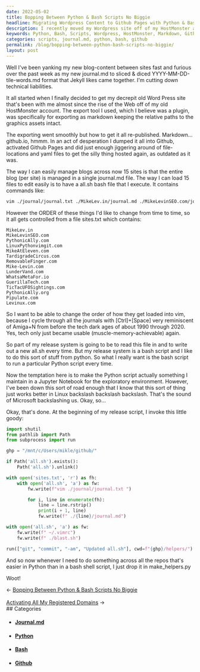 ```yaml
---
date: 2022-05-02
title: Bopping Between Python & Bash Scripts No Biggie
headline: Migrating Wordpress Content to Github Pages with Python & Bash Scripts
description: I recently moved my Wordpress site off of my HostMonster account and exported the content as markdown. To re-publish the content, I used Github Pages and managed the blog content across 15 sites with a single journal.md file and a bash file. To make the process easier, I wrote a Python script, make_helpers, to manage the sites.txt file and change the order of the file locations. Read my blog post to find out how I did it.
keywords: Python, Bash, Scripts, Wordpress, HostMonster, Markdown, Github, Pages, Journal.md, Sites.txt, File Locations, Make_Helpers
categories: scripts, journal.md, python, bash, github
permalink: /blog/bopping-between-python-bash-scripts-no-biggie/
layout: post
---
```



Well I've been yanking my new blog-content between sites fast and furious over
the past week as my new journal.md to sliced & diced YYYY-MM-DD-tile-words.md
format that Jekyll likes came together. I'm cutting down technical liabilities.

It all started when I finally decided to get my decrepit old Word Press site
that's been with me almost since the rise of the Web off of my old HostMonster
account. The export tool I used, which I believe was a plugin, was specifically
for exporting as markdown keeping the relative paths to the graphics assets
intact.

The exporting went smoothly but how to get it all re-published. Markdown...
github.io, hmmm. In an act of desperation I dumped it all into Github,
activated Github Pages and did just enough jiggering around of file-locations
and yaml files to get the silly thing hosted again, as outdated as it was.

The way I can easily manage blogs across now 15 sites is that the entire blog
(per site) is managed in a single journal.md file. The way I can load 15 files
to edit easily is to have a all.sh bash file that I execute. It contains
commands like:

```bash
vim ./journal/journal.txt ./MikeLev.in/journal.md ./MikeLevinSEO.com/journal.md ./PythonicAlly.com/journal.md ./LinuxPythonvimgit.com/journal.md ./MikeAtEleven.com/journal.md ./TardigradeCircus.com/journal.md ./RemovableFinger.com/journal.md ./Mike-Levin.com/journal.md ./LunderVand.com/journal.md ./WhatsaMetaFor.io/journal.md ./GuerillaTech.com/journal.md ./TicTacUFOSightings.com/journal.md ./PythonicAlly.org/journal.md ./Pipulate.com/journal.md ./Levinux.com/journal.md ~/.vimrc ./blast.sh
```

However the ORDER of these things I'd like to change from time to time, so it
all gets controlled from a file sites.txt which contains:

    MikeLev.in
    MikeLevinSEO.com
    PythonicAlly.com
    LinuxPythonvimgit.com
    MikeAtEleven.com
    TardigradeCircus.com
    RemovableFinger.com
    Mike-Levin.com
    LunderVand.com
    WhatsaMetaFor.io
    GuerillaTech.com
    TicTacUFOSightings.com
    PythonicAlly.org
    Pipulate.com
    Levinux.com

So I want to be able to change the order of how they get loaded into vim,
because I cycle through all the journals with [Ctrl]+[Space] very reminiscent
of Amiga+N from before the tech dark ages of about 1990 through 2020. Yes, tech
only just became usable (muscle-memory-achievable) again.

So part of my release system is going to be to read this file in and to write
out a new all.sh every time. But my release system is a bash script and I like
to do this sort of stuff from python. So what I really want is the bash script
to run a particular Python script every time.

Now the temptation here is to make the Python script actually something I
maintain in a Jupyter Notebook for the exploratory environment. However, I've
been down this sort of road enough that I know that this sort of thing just
works better in Linux backslash backslash backslash. That's the sound of
Microsoft backslashing us. Okay, so...

Okay, that's done. At the beginning of my release script, I invoke this little
goody:

```python
import shutil
from pathlib import Path
from subprocess import run

ghp = "/mnt/c/Users/mikle/github/"

if Path('all.sh').exists():
    Path('all.sh').unlink()

with open('sites.txt', 'r') as fh:
    with open('all.sh', 'a') as fw:
        fw.write(f"vim ./journal/journal.txt ")

        for i, line in enumerate(fh):
            line = line.rstrip()
            print(i + 1, line)
            fw.write(f" ./{line}/journal.md")

with open('all.sh', 'a') as fw:
    fw.write(f" ~/.vimrc")
    fw.write(f" ./blast.sh")

run(["git", "commit", "-am", "Updated all.sh"], cwd=f"{ghp}/helpers/")
```

And so now whenever I need to do something across all the repos that's easier
in Python than in a bash shell script, I just drop it in make_helpers.py

Woot!


<div class="post-nav"><div class="post-nav-prev"><span class="arrow">&larr;&nbsp;</span><a href="/blog/bopping-between-python-bash-scripts-no-biggie">Bopping Between Python & Bash Scripts No Biggie</a></div> &nbsp; <div class="post-nav-next"><a href="/blog/activating-all-my-registered-domains">Activating All My Registered Domains</a><span class="arrow">&nbsp;&rarr;</span></div></div>
## Categories

<ul>
<li><h4><a href='/journal-md/'>Journal.md</a></h4></li>
<li><h4><a href='/python/'>Python</a></h4></li>
<li><h4><a href='/bash/'>Bash</a></h4></li>
<li><h4><a href='/github/'>Github</a></h4></li></ul>